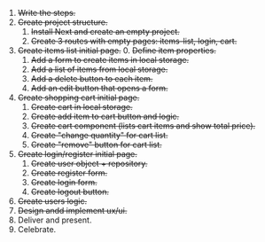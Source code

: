 1. ~~Write the steps.~~
2. ~~Create project structure.~~
    1. ~~Install Next and create an empty project.~~
    2. ~~Create 3 routes with empty pages: items-list, login, cart.~~
3. ~~Create items list initial page.~~
    0. ~~Define item properties.~~
    1. ~~Add a form to create items in local storage.~~
    2. ~~Add a list of items from local storage.~~
    3. ~~Add a delete button to each item.~~
    4. ~~Add an edit button that opens a form.~~
4. ~~Create shopping cart initial page.~~
    1. ~~Create cart in local storage.~~
    2. ~~Create add item to cart button and logic.~~
    3. ~~Create cart component (lists cart items and show total price).~~
    4. ~~Create "change quantity" for cart list.~~
    5. ~~Create "remove" button for cart list.~~
5. ~~Create login/register initial page.~~
    1. ~~Create user object + repository.~~
    2. ~~Create register form.~~
    3. ~~Create login form.~~
    4. ~~Create logout button.~~
6. ~~Create users logic.~~
7. ~~Design andd implement ux/ui.~~
8. Deliver and present.
9. Celebrate.